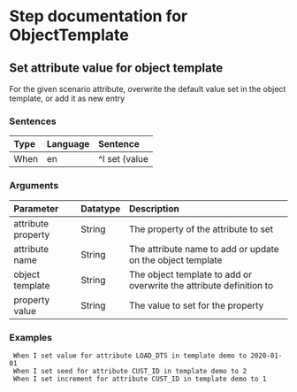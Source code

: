 # Step documentation for ObjectTemplate

## Set attribute value  for object template
For the given scenario attribute, overwrite the default value set in the object template, or add it as new entry

### Sentences
| Type          | Language         | Sentence      |
|:---           |:---              |:---           |
| When | en | ^I set (value|seed|increment) for attribute ([a-zA-Z0-9_@$#-]+) in template ([a-zA-Z0-9_@$#-]+) to (.*)$ |

### Arguments
| Parameter    | Datatype          | Description          |
|:---          |:---               |:---                  |
|attribute property | String | The property of the attribute to set |
|attribute name | String | The attribute name to add or update on the object template |
|object template | String | The object template to add or overwrite the attribute definition to |
|property value | String | The value to set for the property |

### Examples


```gherkin
 When I set value for attribute LOAD_DTS in template demo to 2020-01-01
 When I set seed for attribute CUST_ID in template demo to 2
 When I set increment for attribute CUST_ID in template demo to 1
 

```
